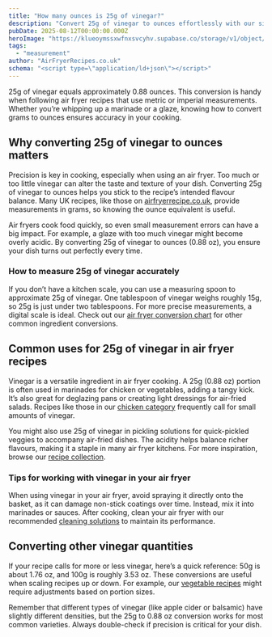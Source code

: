 ```yaml
---
title: "How many ounces is 25g of vinegar?"
description: "Convert 25g of vinegar to ounces effortlessly with our simple guide. Perfect for air fryer recipes and precise cooking measurements."
pubDate: 2025-08-12T00:00:00.000Z
heroImage: "https://klueoymssxwfnxsvcyhv.supabase.co/storage/v1/object/public/md/how-many-ounces-is-25g-of-vinegar-2b96fd61.webp"
tags:
  - "measurement"
author: "AirFryerRecipes.co.uk"
schema: "<script type=\"application/ld+json\"></script>"
---
```


<p>25g of vinegar equals approximately 0.88 ounces. This conversion is handy when following air fryer recipes that use metric or imperial measurements. Whether you’re whipping up a marinade or a glaze, knowing how to convert grams to ounces ensures accuracy in your cooking.</p>

<h2>Why converting 25g of vinegar to ounces matters</h2>  
<p>Precision is key in cooking, especially when using an air fryer. Too much or too little vinegar can alter the taste and texture of your dish. Converting 25g of vinegar to ounces helps you stick to the recipe’s intended flavour balance. Many UK recipes, like those on <a href=https://www.airfryerrecipe.co.uk/>airfryerrecipe.co.uk</a>, provide measurements in grams, so knowing the ounce equivalent is useful.</p>  

<p>Air fryers cook food quickly, so even small measurement errors can have a big impact. For example, a glaze with too much vinegar might become overly acidic. By converting 25g of vinegar to ounces (0.88 oz), you ensure your dish turns out perfectly every time.</p>  

<h3>How to measure 25g of vinegar accurately</h3>  
<p>If you don’t have a kitchen scale, you can use a measuring spoon to approximate 25g of vinegar. One tablespoon of vinegar weighs roughly 15g, so 25g is just under two tablespoons. For more precise measurements, a digital scale is ideal. Check out our <a href=https://www.airfryerrecipe.co.uk/air-fryer-conversion-chart>air fryer conversion chart</a> for other common ingredient conversions.</p>  

<h2>Common uses for 25g of vinegar in air fryer recipes</h2>  
<p>Vinegar is a versatile ingredient in air fryer cooking. A 25g (0.88 oz) portion is often used in marinades for chicken or vegetables, adding a tangy kick. It’s also great for deglazing pans or creating light dressings for air-fried salads. Recipes like those in our <a href=https://www.airfryerrecipe.co.uk/recipe-category/chicken>chicken category</a> frequently call for small amounts of vinegar.</p>  

<p>You might also use 25g of vinegar in pickling solutions for quick-pickled veggies to accompany air-fried dishes. The acidity helps balance richer flavours, making it a staple in many air fryer kitchens. For more inspiration, browse our <a href=https://www.airfryerrecipe.co.uk/recipes>recipe collection</a>.</p>  

<h3>Tips for working with vinegar in your air fryer</h3>  
<p>When using vinegar in your air fryer, avoid spraying it directly onto the basket, as it can damage non-stick coatings over time. Instead, mix it into marinades or sauces. After cooking, clean your air fryer with our recommended <a href=https://www.airfryerrecipe.co.uk/air-fryer-cleaner>cleaning solutions</a> to maintain its performance.</p>  

<h2>Converting other vinegar quantities</h2>  
<p>If your recipe calls for more or less vinegar, here’s a quick reference: 50g is about 1.76 oz, and 100g is roughly 3.53 oz. These conversions are useful when scaling recipes up or down. For example, our <a href=https://www.airfryerrecipe.co.uk/recipe-category/vegetables>vegetable recipes</a> might require adjustments based on portion sizes.</p>  

<p>Remember that different types of vinegar (like apple cider or balsamic) have slightly different densities, but the 25g to 0.88 oz conversion works for most common varieties. Always double-check if precision is critical for your dish.</p>